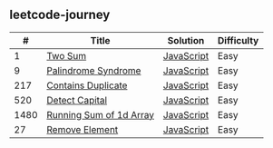 ## leetcode-journey ##
|  #  |  Title  |  Solution  |  Difficulty  |
|-----|---------|------------|--------------|
|1|[Two Sum](https://leetcode.com/problems/two-sum/) | [JavaScript](./leetcode/1-two-sum/two-sum.js)|Easy|
|9|[Palindrome Syndrome](https://leetcode.com/problems/palindrome-number/) | [JavaScript](./leetcode/9-palindrome-number/palindrome-number.js)|Easy|
|217|[Contains Duplicate](https://leetcode.com/problems/contains-duplicate/submissions/868934183/) | [JavaScript](./leetcode/217-contains-duplicate/contains-duplicate.js)|Easy|
|520|[Detect Capital](https://leetcode.com/problems/detect-capital/) | [JavaScript](./leetcode/520-detect-capital/detect-capital.js)|Easy|
|1480|[Running Sum of 1d Array](https://leetcode.com/problems/running-sum-of-1d-array/) | [JavaScript](./leetcode/1480-runnning-sum-of-1d-array/running-sum.js)|Easy|
|27|[Remove Element](https://leetcode.com/problems/running-sum-of-1d-array/) | [JavaScript](./leetcode/27-remove-element/remove-element.js)|Easy|

